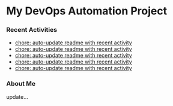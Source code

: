 # My DevOps Automation Project

### Recent Activities
<!-- activity:START -->
- [chore: auto-update readme with recent activity](https://github.com/kaigiii/mybowling-app/commit/cac3154332e7dcb494e7c19986a1d67be9948016)
- [chore: auto-update readme with recent activity](https://github.com/kaigiii/mybowling-app/commit/aed8dc61610be9a75223033c5a9f49d06b2e6163)
- [chore: auto-update readme with recent activity](https://github.com/kaigiii/mybowling-app/commit/d1869dc07d6039268ab3d23fede98224d346c613)
- [chore: auto-update readme with recent activity](https://github.com/kaigiii/mybowling-app/commit/c61a2949d47e40b9ba8cd27b6ebce812baef68f9)
- [chore: auto-update readme with recent activity](https://github.com/kaigiii/mybowling-app/commit/8abffe346a72617c94c8f1344e8b2344b8df25a9)
<!-- activity:END -->

### About Me
<!-- MYLINKS:START -->
<!-- MYLINKS:END -->

update...
